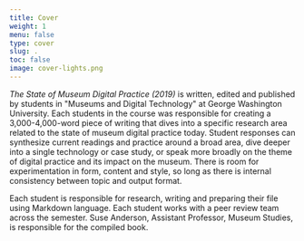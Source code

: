 ```yaml
---
title: Cover
weight: 1
menu: false
type: cover
slug: .
toc: false
image: cover-lights.png
---
```


*The State of Museum Digital Practice (2019)* is written, edited and published by students in "Museums and Digital Technology" at George Washington University. Each students in the course was responsible for creating a 3,000-4,000-word piece of writing that dives into a specific research area related to the state of museum digital practice today. Student responses can synthesize current readings and practice around a broad area, dive deeper into a single technology or case study, or speak more broadly on the theme of digital practice and its impact on the museum. There is room for experimentation in form, content and style, so long as there is internal consistency between topic and output format.

Each student is responsible for research, writing and preparing their file using Markdown language. Each student works with a peer review team across the semester. Suse Anderson, Assistant Professor, Museum Studies, is responsible for the compiled book.
